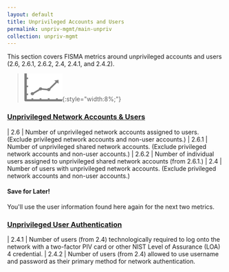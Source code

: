 ```yaml
---
layout: default
title: Unprivileged Accounts and Users
permalink: unpriv-mgmt/main-unpriv
collection: unpriv-mgmt
---
```

This section covers FISMA metrics around unprivileged accounts and users (2.6, 2.6.1, 2.6.2, 2.4, 2.4.1, and 2.4.2). 

>![Chart logo](../img/graph.png){:style="width:8%;"}

### [Unprivileged Network Accounts & Users](collection-26-24)

| 2.6 | Number of unprivileged network accounts assigned to users. (Exclude privileged network accounts and non-user accounts.)
| 2.6.1 | Number of unprivileged shared network accounts. (Exclude privileged network accounts and non-user accounts.)
| 2.6.2 | Number of individual users assigned to unprivileged shared network accounts (from 2.6.1.)
| 2.4 | Number of users with unprivileged network accounts. (Exclude privileged network accounts and non-user accounts.)

<div class="usa-alert usa-alert-info">
  <div class="usa-alert-body">
    <p class="usa-alert-text"><H4>Save for Later!</H4>
    You'll use the user information found here again for the next two metrics.</p> 
</div>
</div>

### [Unprivileged User Authentication](collection-241-242)

| 2.4.1 | Number of users (from 2.4) technologically required to log onto the network with a two-factor PIV card or other NIST Level of Assurance (LOA) 4 credential.
| 2.4.2 | Number of users (from 2.4) allowed to use username and password as their primary method for network authentication.

